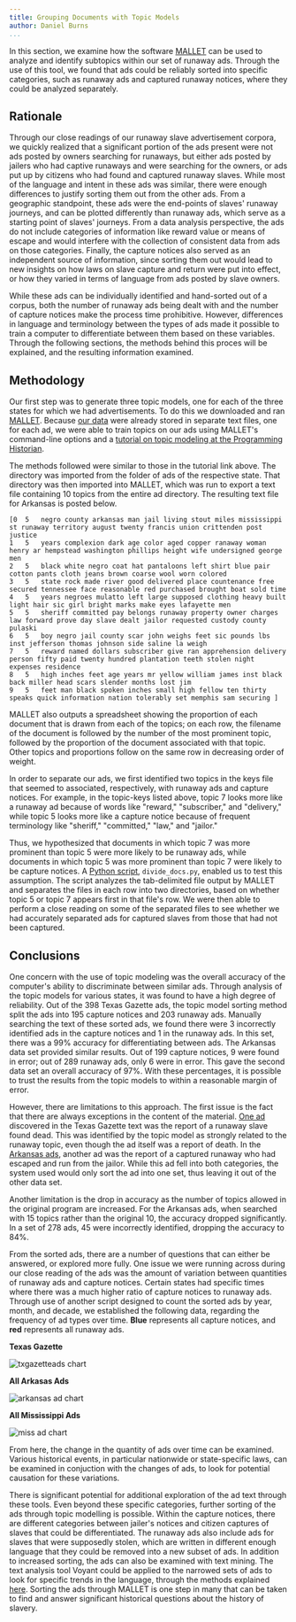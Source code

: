 ```yaml
---
title: Grouping Documents with Topic Models
author: Daniel Burns
...
```


In this section, we examine how the software [MALLET](http://mallet.cs.umass.edu) can be used to analyze and identify subtopics within our set of runaway ads. Through the use of this tool, we found that ads could be reliably sorted into specific categories, such as runaway ads and captured runaway notices, where they could be analyzed separately. 

## Rationale

Through our close readings of our runaway slave advertisement corpora, we quickly realized that a significant portion of the ads present were not ads posted by owners searching for runaways, but either ads posted by jailers who had captive runaways and were searching for the owners, or ads put up by citizens who had found and captured runaway slaves. While most of the language and intent in these ads was similar, there were enough differences to justify sorting them out from the other ads.  From a geographic standpoint, these ads were the end-points of slaves' runaway journeys, and can be plotted differently than runaway ads, which serve as a starting point of slaves' journeys.  From a data analysis perspective, the ads do not include categories of information like reward value or means of escape and would interfere with the collection of consistent data from ads on those categories.  Finally, the capture notices also served as an independent source of information, since sorting them out would lead to new insights on how laws on slave capture and return were put into effect, or how they varied in terms of language from ads posted by slave owners.

While these ads can be individually identified and hand-sorted out of a corpus, both the number of runaway ads being dealt with and the number of capture notices make the process time prohibitive.  However, differences in language and terminology between the types of ads made it possible to train a computer to differentiate between them based on these variables.  Through the following sections, the methods behind this proces will be explained, and the resulting information examined.

## Methodology

Our first step was to generate three topic models, one for each of the three states for which we had advertisements. To do this we downloaded and ran [MALLET](http://mallet.cs.umass.edu). Because [our data](index.html#our-data) were already stored in separate text files, one for each ad, we were able to train topics on our ads using MALLET's command-line options and a [tutorial on topic modeling at the Programming Historian](http://programminghistorian.org/lessons/topic-modeling-and-mallet).

The methods followed were similar to those in the tutorial link above.  The directory was imported from the folder of ads of the respective state.  That directory was then imported into MALLET, which was run to export a text file containing 10 topics from the entire ad directory.  The resulting text file for Arkansas is posted below.

`````
[0	5	negro county arkansas man jail living stout miles mississippi st runaway territory august twenty francis union crittenden post justice 
1	5	years complexion dark age color aged copper ranaway woman henry ar hempstead washington phillips height wife undersigned george men 
2	5	black white negro coat hat pantaloons left shirt blue pair cotton pants cloth jeans brown coarse wool worn colored 
3	5	state rock made river good delivered place countenance free secured tennessee face reasonable red purchased brought boat sold time 
4	5	years negroes mulatto left large supposed clothing heavy built light hair sic girl bright marks make eyes lafayette men 
5	5	sheriff committed pay belongs runaway property owner charges law forward prove day slave dealt jailor requested custody county pulaski 
6	5	boy negro jail county scar john weighs feet sic pounds lbs inst jefferson thomas johnson side saline la weigh 
7	5	reward named dollars subscriber give ran apprehension delivery person fifty paid twenty hundred plantation teeth stolen night expenses residence 
8	5	high inches feet age years mr yellow william james inst black back miller head scars slender months lost jim 
9	5	feet man black spoken inches small high fellow ten thirty speaks quick information nation tolerably set memphis sam securing ]
`````
MALLET also outputs a spreadsheet showing the proportion of each document that is drawn from each of the topics; on each row, the filename of the document is followed by the number of the most prominent topic, followed by the proportion of the document associated with that topic. Other topics and proportions follow on the same row in decreasing order of weight.

In order to separate our ads, we first identified two topics in the keys file that seemed to associated, respectively, with runaway ads and capture notices. For example, in the topic-keys listed above, topic 7 looks more like a runaway ad because of words like "reward," "subscriber," and "delivery," while topic 5 looks more like a capture notice because of frequent terminology like "sheriff," "committed," "law," and "jailor."

Thus, we hypothesized that documents in which topic 7 was more prominent than topic 5 were more likely to be runaway ads, while documents in which topic 5 was more prominent than topic 7 were likely to be capture notices. A [Python script](https://github.com/ricedh/adparsers/blob/master/divide_docs.py), `divide_docs.py`, enabled us to test this assumption. The script analyzes the tab-delimited file output by MALLET and separates the files in each row into two directories, based on whether topic 5 or topic 7 appears first in that file's row. We were then able to perform a close reading on some of the separated files to see whether we had accurately separated ads for captured slaves from those that had not been captured.

## Conclusions

One concern with the use of topic modeling was the overall accuracy of the computer's ability to discriminate between similar ads.  Through analysis of the topic models for various states, it was found to have a high degree of reliability.  Out of the 398 Texas Gazette ads, the topic model sorting method split the ads into 195 capture notices and 203 runaway ads.  Manually searching the text of these sorted ads, we found there were 3 incorrectly identified ads in the capture notices and 1 in the runaway ads.  In this set, there was a 99% accuracy for differentiating between ads.  The Arkansas data set provided similar results.  Out of 199 capture notices, 9 were found in error; out of 289 runaway ads, only 6 were in error.  This gave the second data set an overall accuracy of 97%.  With these percentages, it is possible to trust the results from the topic models to within a reasonable margin of error.

However, there are limitations to this approach.  The first issue is the fact that there are always exceptions in the content of the material.  [One ad](http://texashistory.unt.edu/ark:/67531/metapth81420/m1/3/zoom/?zoom=5&lat=6160&lon=744&layers=BT) discovered in the Texas Gazette text was the report of a runaway slave found dead.  This was identified by the topic model as strongly related to the runaway topic, even though the ad itself was a report of death.  In the [Arkansas ads](http://aquila.usm.edu/cgi/viewcontent.cgi?article=1000&context=drs), another ad was the report of a captured runaway who had escaped and run from the jailor.  While this ad fell into both categories, the system used would only sort the ad into one set, thus leaving it out of the other data set.

Another limitation is the drop in accuracy as the number of topics allowed in the original program are increased.  For the Arkansas ads, when searched with 15 topics rather than the original 10, the accuracy dropped significantly.  In a set of 278 ads, 45 were incorrectly identified, dropping the accuracy to 84%.

From the sorted ads, there are a number of questions that can either be answered, or explored more fully.  One issue we were running across during our close reading of the ads was the amount of variation between quantities of runaway ads and capture notices.  Certain states had specific times where there was a much higher ratio of capture notices to runaway ads.  Through use of another script designed to count the sorted ads by year, month, and decade, we established the following data, regarding the frequency of ad types over time.
**Blue** represents all capture notices, and **red** represents all runaway ads.

**Texas Gazette**

![txgazetteads chart](https://cloud.githubusercontent.com/assets/6432995/2812708/040ac072-ce6a-11e3-9876-00e76ad67479.png)

**All Arkasas Ads**

![arkansas ad chart](https://cloud.githubusercontent.com/assets/6432995/2812710/2618ce02-ce6a-11e3-97a1-82e6e7b95816.jpg)

**All Mississippi Ads**

![miss ad chart](https://cloud.githubusercontent.com/assets/6432995/2812711/33733b5a-ce6a-11e3-9118-b1fce3d1e887.png)

From here, the change in the quantity of ads over time can be examined.  Various historical events, in particular nationwide or state-specific laws, can be examined in conjuction with the changes of ads, to look for potential causation for these variations.

There is significant potential for additional exploration of the ad text through these tools.  Even beyond these specific categories, further sorting of the ads through topic modelling is possible.  Within the capture notices, there are different categories between jailer's notices and citizen captures of slaves that could be differentiated.  The runaway ads also include ads for slaves that were supposedly stolen, which are written in different enough language that they could be removed into a new subset of ads.  In addition to increased sorting, the ads can also be examined with text mining.  The text analysis tool Voyant could be applied to the narrowed sets of ads to look for specific trends in the language, through the methods explained [here](http://ricedh.github.io/02-voyant.html).  Sorting the ads through MALLET is one step in many that can be taken to find and answer significant historical questions about the history of slavery.    
